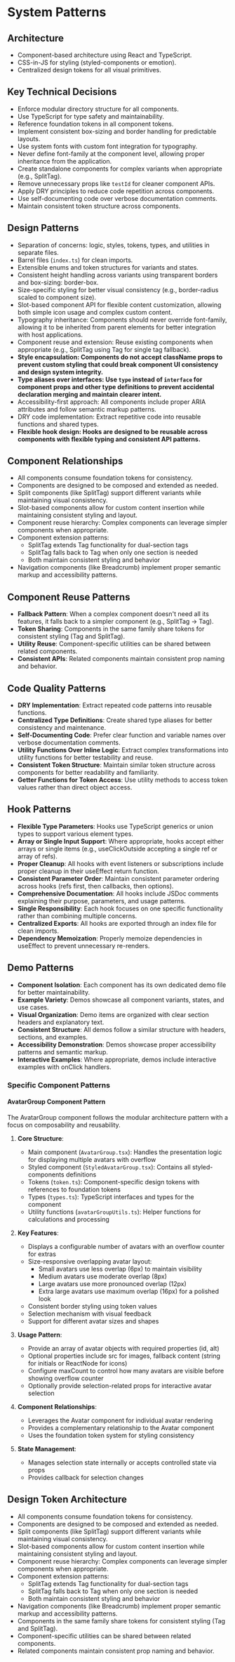 # System Patterns

## Architecture
- Component-based architecture using React and TypeScript.
- CSS-in-JS for styling (styled-components or emotion).
- Centralized design tokens for all visual primitives.

## Key Technical Decisions
- Enforce modular directory structure for all components.
- Use TypeScript for type safety and maintainability.
- Reference foundation tokens in all component tokens.
- Implement consistent box-sizing and border handling for predictable layouts.
- Use system fonts with custom font integration for typography.
- Never define font-family at the component level, allowing proper inheritance from the application.
- Create standalone components for complex variants when appropriate (e.g., SplitTag).
- Remove unnecessary props like `testId` for cleaner component APIs.
- Apply DRY principles to reduce code repetition across components.
- Use self-documenting code over verbose documentation comments.
- Maintain consistent token structure across components.

## Design Patterns
- Separation of concerns: logic, styles, tokens, types, and utilities in separate files.
- Barrel files (`index.ts`) for clean imports.
- Extensible enums and token structures for variants and states.
- Consistent height handling across variants using transparent borders and box-sizing: border-box.
- Size-specific styling for better visual consistency (e.g., border-radius scaled to component size).
- Slot-based component API for flexible content customization, allowing both simple icon usage and complex custom content.
- Typography inheritance: Components should never override font-family, allowing it to be inherited from parent elements for better integration with host applications.
- Component reuse and extension: Reuse existing components when appropriate (e.g., SplitTag using Tag for single tag fallback).
- **Style encapsulation: Components do not accept className props to prevent custom styling that could break component UI consistency and design system integrity.**
- **Type aliases over interfaces: Use `type` instead of `interface` for component props and other type definitions to prevent accidental declaration merging and maintain clearer intent.**
- Accessibility-first approach: All components include proper ARIA attributes and follow semantic markup patterns.
- DRY code implementation: Extract repetitive code into reusable functions and shared types.
- **Flexible hook design: Hooks are designed to be reusable across components with flexible typing and consistent API patterns.**

## Component Relationships
- All components consume foundation tokens for consistency.
- Components are designed to be composed and extended as needed.
- Split components (like SplitTag) support different variants while maintaining visual consistency.
- Slot-based components allow for custom content insertion while maintaining consistent styling and layout.
- Component reuse hierarchy: Complex components can leverage simpler components when appropriate.
- Component extension patterns: 
  - SplitTag extends Tag functionality for dual-section tags
  - SplitTag falls back to Tag when only one section is needed
  - Both maintain consistent styling and behavior
- Navigation components (like Breadcrumb) implement proper semantic markup and accessibility patterns.

## Component Reuse Patterns
- **Fallback Pattern**: When a complex component doesn't need all its features, it falls back to a simpler component (e.g., SplitTag → Tag).
- **Token Sharing**: Components in the same family share tokens for consistent styling (Tag and SplitTag).
- **Utility Reuse**: Component-specific utilities can be shared between related components.
- **Consistent APIs**: Related components maintain consistent prop naming and behavior.

## Code Quality Patterns
- **DRY Implementation**: Extract repeated code patterns into reusable functions.
- **Centralized Type Definitions**: Create shared type aliases for better consistency and maintenance.
- **Self-Documenting Code**: Prefer clear function and variable names over verbose documentation comments.
- **Utility Functions Over Inline Logic**: Extract complex transformations into utility functions for better testability and reuse.
- **Consistent Token Structure**: Maintain similar token structure across components for better readability and familiarity.
- **Getter Functions for Token Access**: Use utility methods to access token values rather than direct object access.

## Hook Patterns
- **Flexible Type Parameters**: Hooks use TypeScript generics or union types to support various element types.
- **Array or Single Input Support**: Where appropriate, hooks accept either arrays or single items (e.g., useClickOutside accepting a single ref or array of refs).
- **Proper Cleanup**: All hooks with event listeners or subscriptions include proper cleanup in their useEffect return function.
- **Consistent Parameter Order**: Maintain consistent parameter ordering across hooks (refs first, then callbacks, then options).
- **Comprehensive Documentation**: All hooks include JSDoc comments explaining their purpose, parameters, and usage patterns.
- **Single Responsibility**: Each hook focuses on one specific functionality rather than combining multiple concerns.
- **Centralized Exports**: All hooks are exported through an index file for clean imports.
- **Dependency Memoization**: Properly memoize dependencies in useEffect to prevent unnecessary re-renders.

## Demo Patterns
- **Component Isolation**: Each component has its own dedicated demo file for better maintainability.
- **Example Variety**: Demos showcase all component variants, states, and use cases.
- **Visual Organization**: Demo items are organized with clear section headers and explanatory text.
- **Consistent Structure**: All demos follow a similar structure with headers, sections, and examples.
- **Accessibility Demonstration**: Demos showcase proper accessibility patterns and semantic markup.
- **Interactive Examples**: Where appropriate, demos include interactive examples with onClick handlers.

### Specific Component Patterns

#### AvatarGroup Component Pattern

The AvatarGroup component follows the modular architecture pattern with a focus on composability and reusability.

1. **Core Structure**:
   - Main component (`AvatarGroup.tsx`): Handles the presentation logic for displaying multiple avatars with overflow
   - Styled component (`StyledAvatarGroup.tsx`): Contains all styled-components definitions
   - Tokens (`token.ts`): Component-specific design tokens with references to foundation tokens
   - Types (`types.ts`): TypeScript interfaces and types for the component
   - Utility functions (`avatarGroupUtils.ts`): Helper functions for calculations and processing

2. **Key Features**:
   - Displays a configurable number of avatars with an overflow counter for extras
   - Size-responsive overlapping avatar layout:
     - Small avatars use less overlap (6px) to maintain visibility
     - Medium avatars use moderate overlap (8px)
     - Large avatars use more pronounced overlap (12px)
     - Extra large avatars use maximum overlap (16px) for a polished look
   - Consistent border styling using token values
   - Selection mechanism with visual feedback
   - Support for different avatar sizes and shapes

3. **Usage Pattern**:
   - Provide an array of avatar objects with required properties (id, alt)
   - Optional properties include src for images, fallback content (string for initials or ReactNode for icons)
   - Configure maxCount to control how many avatars are visible before showing overflow counter
   - Optionally provide selection-related props for interactive avatar selection

4. **Component Relationships**:
   - Leverages the Avatar component for individual avatar rendering
   - Provides a complementary relationship to the Avatar component
   - Uses the foundation token system for styling consistency

5. **State Management**:
   - Manages selection state internally or accepts controlled state via props
   - Provides callback for selection changes

## Design Token Architecture
- All components consume foundation tokens for consistency.
- Components are designed to be composed and extended as needed.
- Split components (like SplitTag) support different variants while maintaining visual consistency.
- Slot-based components allow for custom content insertion while maintaining consistent styling and layout.
- Component reuse hierarchy: Complex components can leverage simpler components when appropriate.
- Component extension patterns: 
  - SplitTag extends Tag functionality for dual-section tags
  - SplitTag falls back to Tag when only one section is needed
  - Both maintain consistent styling and behavior
- Navigation components (like Breadcrumb) implement proper semantic markup and accessibility patterns.
- Components in the same family share tokens for consistent styling (Tag and SplitTag).
- Component-specific utilities can be shared between related components.
- Related components maintain consistent prop naming and behavior.